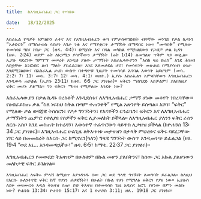 ```yaml
---
title:  ከእግዚአብሔር ጋር ተጣበቁ

date:   18/12/2025
---
```


`እስራኤል የጣዖት አምልኮን ፈተና እና የእግዚአብሔርን ቁጣ የምታስወግድበት ብቸኛው መንገድ የቃል ኪዳኑን “አታድርጉ” በማስታወስ ሳይሆን ለጌታ ንቁ እና የማያቋርጥ ታማኝነት በማዳበር ነው። “መጣበቅ” የሚለው ተመሳሳዩ ግስ፣ ከጌታ ጋር (ዘዳ. 4፡4)፣ በሚስት እና በባል መካከል የሚካሄደውን የጋብቻ ቃል ኪዳን (ዘፍ. 2፡24) ወይም ሩት ለኑኃሚን ያሳየችውን ታማኝነት (ሩት 1፡14) ለመግለጽ ጥቅም ላይ ውሏል። ኢያሱ ባደረገው ግምገማ መሠረት እንዲህ ያለው ታማኝነት እስራኤላውያንን “እስከ ዛሬ ድረስ” እንደ ሕዝብ ለይቷቸው እንደነበር ልብ ማለት ያስፈልጋል። እንደ አለመታደል ሆኖ፣ የመሳፍንት መጽሐፍ በሚያሳዝን ሁኔታ እንደሚገልፀው፣ በእስራኤል ታሪክ ውስጥ በቀጣዮቹ ጊዜያት ተመሳሳይ አባባል እውነት አይሆንም (መሳ. 2:2፣ 7፣ 11፣ መሳ. 3:7፣ 12፣ መሳ. 4:1፣ ወዘተ.) ኢያሱ እስራኤልን አምላካቸውን እግዚአብሔርን እንዲወዱ ጠይቋል (ኢያሱ 23፡11፤ ከዘዳ. 6፡5 ጋር ያነፃፅሩ)። ፍቅርን ማስገደድ አይቻልም፤ ያለበለዚያ ፍቅር መሆኑ ያቆማል። ግን ፍቅርን ማዘዝ የሚቻለው እንዴት ነው?
`



እስራኤላውያን በቃል ኪዳኑ በረከቶች እንዲደሰቱ፣ ለእግዚአብሔር ታማኝ ሆነው መቆየት ነበረባቸው። የዕብራይስጡ ቃል “ስለ ነፍስህ ስትል በጣም ተጠንቀቅ” የሚል አጽንዖት ይሰጣል። አሃባ፣ “ፍቅር” የሚለው ቃል ወዳጃዊ ትስስርን፣ የፆታ ግንኙነትን፣ የእናቶችን ርኅራኄን፣ ፍቅርን እና ለእግዚአብሔር ታማኝነትን ጨምሮ የተለያዩ የሰዎችን ፍቅር ሊያመለክት ይችላል። ለእግዚአብሔር ያለንን ፍቅር ራስን ለርሱ አስቦ እንደ መስጠት ከተረዳን፣ እውነተኛ ተፈጥሮውን ሳይጥስ ሊታዘዝ ይችላል (ከዮሐንስ 13፡34 ጋር ያነፃፅሩ)። እግዚአብሔር ሁልጊዜ ለትእዛዛቱ መታዘዝን በታላቅ ምህረቱና ፍቅሩ ባደረጋቸው ነገር ላይ በመመስረት ከእርሱ ጋር ከሚኖረን(ካለን) ግላዊ ግንኙነት ውስጥ እንዲመነጭ ይፈልጋል (ዘፀ. 19፡4 “ወደ እኔ... እንዳመጣኋችሁ፣” ዘዳ. 6፡5፣ ከማቴ. 22፡37 ጋር ያነፃፅሩ)።

እግዚአብሔርን የመውደድ ትእዛዝም በሁለቱም በኩል መሆን ያለበትንና፣ ከሰው ጋር እኩል ያልሆነውን መለኮታዊ ፍቅር ይገልፃል።

`እግዚአብሔር ለፍቅሩ ምላሽ ከሚሰጥ እያንዳንዱ ሰው ጋር ወደ ግላዊ ግንኙነት ለመግባት ይፈልጋል። ስለዚህ የእርሱ ሁለንተናዊ ፍቅር ከኛ የሆነን ፈቃደኝነት፣ በሁለት በኩል የሆነ የሚገለፅ ፍቅርን የያዘ ነው። ኢየሱስ ለደቀ መዛሙርቱ አዲስ ትእዛዝ ሰጠ። ይህ ትእዛዝ በተመሳሳይ ጊዜ አዲስና አሮጌ የሆነው በምን መልኩ ነው? ዮሐንስ 13:34፣ ዮሐንስ 15:17፣ እና 1 ዮሐንስ 3:11; ዘሌ. 19፡18 ጋር ያነፃፅሩ።`